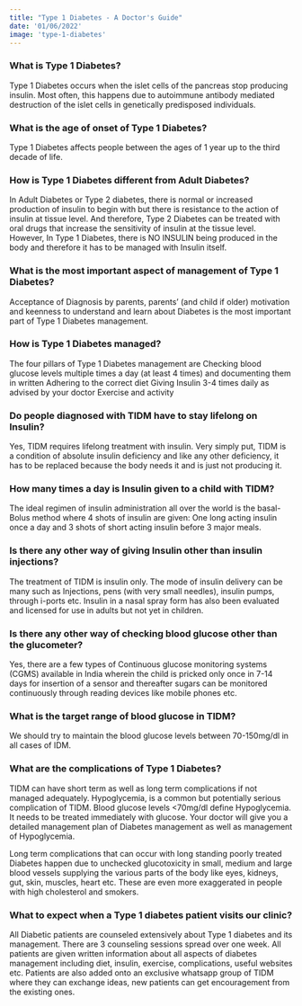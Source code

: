 ```yaml
---
title: "Type 1 Diabetes - A Doctor's Guide"
date: '01/06/2022'
image: 'type-1-diabetes'
---
```

### What is Type 1 Diabetes?
Type 1 Diabetes occurs when the islet cells of the pancreas stop producing insulin. Most often, this happens due to autoimmune antibody mediated destruction of the islet cells in genetically predisposed individuals.

### What is the age of onset of Type 1 Diabetes?
Type 1 Diabetes affects people between the ages of 1 year up to the third decade of life.

### How is Type 1 Diabetes different from Adult Diabetes?
In Adult Diabetes or Type 2 diabetes, there is normal or increased production of insulin to begin with but there is resistance to the action of insulin at tissue level. And therefore, Type 2 Diabetes can be treated with oral drugs that increase the sensitivity of insulin at the tissue level. However, In Type 1 Diabetes, there is NO INSULIN being produced in the body and therefore it has to be managed with Insulin itself.

### What is the most important aspect of management of Type 1 Diabetes?
Acceptance of Diagnosis by parents, parents’ (and child if older) motivation and keenness to understand and learn about Diabetes is the most important part of Type 1 Diabetes management.

### How is Type 1 Diabetes managed?
The four pillars of Type 1 Diabetes management are 
Checking blood glucose levels multiple times a day (at least 4 times) and documenting them in written
Adhering to the correct diet
Giving Insulin 3-4 times daily as advised by your doctor
Exercise and activity

### Do people diagnosed with TIDM have to stay lifelong on Insulin?
Yes, TIDM requires lifelong treatment with insulin. Very simply put, TIDM is a condition of absolute insulin deficiency and like any other deficiency, it has to be replaced because the body needs it and is just not producing it. 

### How many times a day is Insulin given to a child with TIDM?
The ideal regimen of insulin administration all over the world is the basal-Bolus method where 4 shots of insulin are given: One long acting insulin once a day and 3 shots of short acting insulin before 3 major meals.

### Is there any other way of giving Insulin other than insulin injections?
The treatment of TIDM is insulin only. The mode of insulin delivery can be many such as Injections, pens (with very small needles), insulin pumps, through i-ports etc. Insulin in a nasal spray form has also been evaluated and licensed for use in adults but not yet in children.

### Is there any other way of checking blood glucose other than the glucometer?
Yes, there are a few types of Continuous glucose monitoring systems (CGMS) available in India wherein the child is pricked only once in 7-14 days for insertion of a sensor and thereafter sugars can be monitored continuously through reading devices like mobile phones etc.

### What is the target range of blood glucose in TIDM?
We should try to maintain the blood glucose levels between 70-150mg/dl in all cases of IDM.

### What are the complications of Type 1 Diabetes?
TIDM can have short term as well as long term complications if not managed adequately. 
Hypoglycemia, is a common but potentially serious complication of TIDM. Blood glucose levels <70mg/dl define Hypoglycemia. It needs to be treated immediately with glucose. Your doctor will give you a detailed management plan of Diabetes management as well as management of Hypoglycemia.

Long term complications that can occur with long standing poorly treated Diabetes happen due to unchecked glucotoxicity in small, medium and large blood vessels supplying the various parts of the body like eyes, kidneys, gut, skin, muscles, heart etc. These are even more exaggerated in people with high cholesterol and smokers.

### What to expect when a Type 1 diabetes patient visits our clinic?
All Diabetic patients are counseled extensively about Type 1 diabetes and its management. There are 3 counseling sessions spread over one week. All patients are given written information about all aspects of diabetes management including diet, insulin, exercise, complications, useful websites etc. 
Patients are also added onto an exclusive whatsapp group of TIDM where they can exchange ideas, new patients can get encouragement from the existing ones.